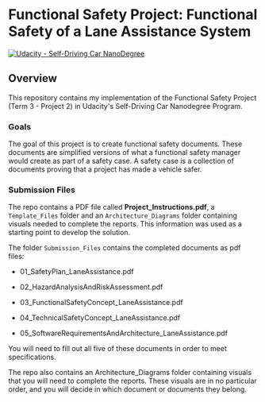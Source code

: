 # Functional Safety Project: Functional Safety of a Lane Assistance System
[![Udacity - Self-Driving Car NanoDegree](https://s3.amazonaws.com/udacity-sdc/github/shield-carnd.svg)](http://www.udacity.com/drive)

Overview
---
This repository contains my implementation of the Functional Safety Project (Term 3 - Project 2) in Udacity's Self-Driving Car Nanodegree Program.

### Goals

The goal of this project is to create functional safety documents. These documents are simplified versions of what a functional safety manager would create as part of a safety case. A safety case is a collection of documents proving that a project has made a vehicle safer.


### Submission Files

The repo contains a PDF file called **Project_Instructions.pdf**, a `Template_Files` folder and an `Architecture_Diagrams` folder containing visuals needed to complete the reports. This information was used as a starting point to develop the solution.

The folder `Submission_Files` contains the completed documents as pdf files:
* 01_SafetyPlan_LaneAssistance.pdf

* 02_HazardAnalysisAndRiskAssessment.pdf

* 03_FunctionalSafetyConcept_LaneAssistance.pdf

* 04_TechnicalSafetyConcept_LaneAssistance.pdf

* 05_SoftwareRequirementsAndArchitecture_LaneAssistance.pdf

You will need to fill out all five of these documents in order to meet specifications.  

The repo also contains an Architecture_Diagrams folder containing visuals that you will need to complete the reports. These visuals are in no particular order, and you will decide in which document or documents they belong.

